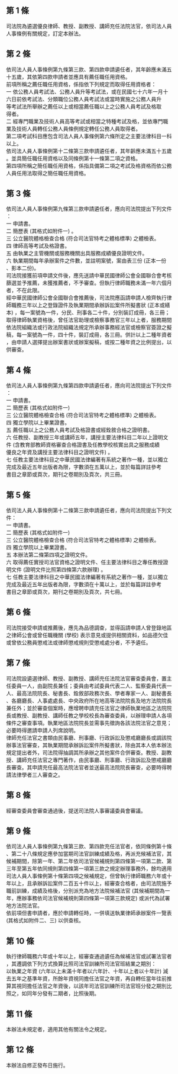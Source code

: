 第 1 條
-------
司法院為遴選優良律師、教授、副教授、講師充任法院法官，依司法人員  
人事條例有關規定，訂定本辦法。

第 2 條
-------
依司法人員人事條例第九條第三款、第四款申請遴任者，其年齡應未滿五  
十五歲，其依第四款申請者並應具有薦任職任用資格。  
前項所稱之薦任職任用資格，係指依下列規定而取得任用資格者：  
一  依公務人員考試法、公務人員升等考試法，或在民國七十六年一月十  
    六日前依考試法、分類職位公務人員考試法或當時實施之公務人員升  
    等考試法所舉辦之薦任以上或相當薦任職以上之公務人員考試及格取  
    得者。  
二  經專門職業及技術人員高等考試或相當之特種考試及格，並依專門職  
    業及技術人員轉任公務人員條例規定轉任公務人員取得者。  
第二項考試科目應包含司法人員人事條例第六條所定之主要法律科目一科  
以上。  
依司法人員人事條例第十二條第三款申請遴任者，其年齡應未滿五十五歲  
。並具簡任職任用資格以及同條例第十一條第二項之資格。  
第四項所稱之簡任職任用資格，係指具備第二項之考試及格資格而依公務  
人員任用法取得之簡任職任用資格。

第 3 條
-------
依司法人員人事條例第九條第三款申請遴任者，應向司法院提出下列文件  
：  
一  申請書。  
二  簡歷表 (其格式如附件一) 。  
三  公立醫院體格檢查合格 (符合司法官特考之體格標準) 之體檢表。  
四  律師高等考試及格證書。  
五  由執業之主管機關或服務機關出具服務成績優良證明文件。  
六  執業期間每年承辦案件之件數，並註明案號，案由表三份 (正本一份  
    、影本二份)。  
司法院接獲前項申請文件後，應先送請中華民國律師公會全國聯合會考核  
篩選並予推薦，未獲推薦者，不予審查。但執行律師職務未滿一年六個月  
者，不在此限。  
經中華民國律師公會全國聯合會推薦後，司法院應函請申請人檢齊執行律  
師職務三年以上之登錄證件及執業期間承辦訴訟案件所擬書狀 (正本或繕  
本) ，每一案號為一件，分民、刑事各二十件，分別裝訂成冊，各三冊；  
取得律師執業資格後，曾任法官助理或檢察事務官三年以上者，服務期間  
依法院組織法或行政法院組織法規定所承辦事務經法官或檢察官簽證之擬  
稿，每一案號為一件，四十件，裝訂成冊，各三冊。併計以上二種年資者  
，由申請人選擇提出辦案書狀或辦案擬稿，或按二種年資之比例提出，以  
供審查。

第 4 條
-------
依司法人員人事條例第九條第四款申請遴任者，應向司法院提出下列文件  
：  
一  申請書。  
二  簡歷表 (其格式如附件一)  
三  公立醫院體格檢查合格 (符合司法官特考之體格標準) 之體檢表。  
四  獨立學院以上畢業證書。  
五  薦任職以上之公務人員考試及格證書或經銓敘合格之證明書。  
六  任教授、副教授三年或講師五年，講授主要法律科目二年以上證明文  
    件 (含教育部教師資格審查合格證書及任教學校核實出具之服務成績  
    優良之年資及講授主要法律科目之證明文件) 。  
七  任教主要法律科目之中華民國法律編著有系統之著作一種，並以獨立  
    完成及最近五年出版者為限，字數須在五萬以上，並於每篇詳註參考  
    書目之章節或頁次，期刊之卷期別及頁次，共三冊。

第 5 條
-------
依司法人員人事條例第十二條第三款申請遴任者，應向司法院提出下列文  
件：  
一  申請書。  
二  簡歷表 (其格式如附件一)  
三  公立醫院體格檢查合格 (符合司法官特考之體格標準) 之體檢表。  
四  獨立學院以上畢業證書。  
五  本辦法第二條第四項之證明文件。  
六  取得薦任實授司法官資格之證明文件、任主要法律科目之專任教授證  
    明文件 (證明文件比照第四條第六款辦理) 。  
七  任教主要法律科目之中華民國法律編著有系統之著作一種，並以獨立  
    完成及最近五年出版者為限，字數須在十萬以上，並於每篇詳註參考  
    書目之章節或頁次，期刊之卷期別及頁次，共七冊。

第 6 條
-------
司法院接受申請或推薦後，應先為品德調查，並得函請申請人曾登錄地區  
之律師公會或曾任職機關 (學校) 表示意見或提供相關資料，如品德欠佳  
或曾依公務員懲戒法或律師懲戒規則受懲戒處分者，不予遴任。

第 7 條
-------
司法院設遴選律師、教授、副教授、講師充任法院法官審查委員會，置主  
任委員一人，由副院長兼任；委員由考試委員代表二人、監察委員代表一  
人、最高法院院長、秘書長、銓敘部政務次長、學者專家一人、副秘書長  
、各廳廳長、人事處處長、中央政府所在地高等法院院長及地方法院院長  
兼任外；並於審查個案時，應增聘申請充任法官之律師執業地區之法院院  
長或教授、副教授、講師任教之學校校長為審查委員，以辦理申請人各項  
條件之審查事項。執業地區法院院長並需事先徵詢各該法院法官之意見；  
必要時得邀請申請人列席說明。  
律師充任法官之書類由民事廳、刑事廳、行政訴訟及懲戒廳廳長或調該院  
辦事法官審查，其執業期間承辦訴訟案件所擬書狀，除由其本人依本辦法  
規定提出者外，司法院得抽調其所承辦之其他案件合併審查。教授、副教  
授、講師充任法官之專門著作，由民事廳、刑事廳、行政訴訟及懲戒廳廳  
長審查。其申請充任最高法院法官者並送最高法院院長審查，必要時得聘  
請法律學者三人審查之。

第 8 條
-------
經審查委員會審查通過後，提送司法院人事審議委員會審議。

第 9 條
-------
依司法人員人事條例第九條第三款、第四款充任法官者，依同條例第十條  
、第二十八條規定應參加當期司法官訓練成績及格，再派充候補法官，其  
候補期間，除第一年、第二年依司法官候補規則第四條第一項第二款、第  
三年至第五年依同規則第四條第一項第三款之規定辦理事務外，餘均適用  
司法人員人事條例第十條第四項之候補規定，但曾執行律師職務六年或十  
年以上，且承辦訴訟案件二百五十件以上，經審查合格者，由司法院施予  
職前訓練，成績及格後，分別派充為地方法院候補法官 (其候補期間為一  
年，應辦事務依司法官候補規則第四條第一項第三款規定) 或派代為試署  
地方法院法官。  
依前項但書申請者，應於申請轉任時，一併填送執業律師承辦案件一覽表  
 (其格式如附件二、三) 以供查核。

第 10 條
--------
執行律師職務六年或十年以上，經審查通過遴任為候補法官或試署法官者  
，其遷調依下列方式換算比照司法官訓練所司法官班結業之期別：  
以執業之年資 (六年以上未滿十年者以六年計、十年以上者以十年計) 減  
去五年之基準年資，所餘年資視同擔任法官之年資，再自轉任當年往前推  
算其視同擔任法官之年資後，以該年司法官訓練所司法官班分發之期別比  
照之，如同年分發有二期者，比照後期。

第 11 條
--------
本辦法未規定者，適用其他有關法令之規定。

第 12 條
--------
本辦法自修正發布日施行。

